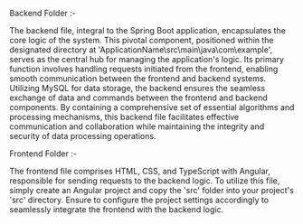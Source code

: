 Backend Folder :-

The backend file, integral to the Spring Boot application, encapsulates the core logic of the system. This pivotal component, positioned within the designated directory at 'ApplicationName\src\main\java\com\example', serves as the central hub for managing the application's logic. Its primary function involves handling requests initiated from the frontend, enabling smooth communication between the frontend and backend systems. Utilizing MySQL for data storage, the backend ensures the seamless exchange of data and commands between the frontend and backend components. By containing a comprehensive set of essential algorithms and processing mechanisms, this backend file facilitates effective communication and collaboration while maintaining the integrity and security of data processing operations.

Frontend Folder :-

The frontend file comprises HTML, CSS, and TypeScript with Angular, responsible for sending requests to the backend logic. To utilize this file, simply create an Angular project and copy the 'src' folder into your project's 'src' directory. Ensure to configure the project settings accordingly to seamlessly integrate the frontend with the backend logic.
